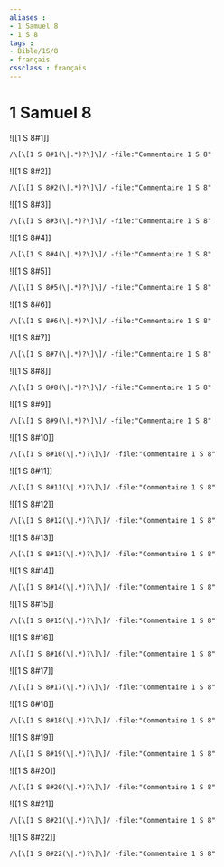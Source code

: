 ```yaml
---
aliases : 
- 1 Samuel 8
- 1 S 8
tags : 
- Bible/1S/8
- français
cssclass : français
---
```


# 1 Samuel 8

![[1 S 8#1]]

```query
/\[\[1 S 8#1(\|.*)?\]\]/ -file:"Commentaire 1 S 8"
```

![[1 S 8#2]]

```query
/\[\[1 S 8#2(\|.*)?\]\]/ -file:"Commentaire 1 S 8"
```

![[1 S 8#3]]

```query
/\[\[1 S 8#3(\|.*)?\]\]/ -file:"Commentaire 1 S 8"
```

![[1 S 8#4]]

```query
/\[\[1 S 8#4(\|.*)?\]\]/ -file:"Commentaire 1 S 8"
```

![[1 S 8#5]]

```query
/\[\[1 S 8#5(\|.*)?\]\]/ -file:"Commentaire 1 S 8"
```

![[1 S 8#6]]

```query
/\[\[1 S 8#6(\|.*)?\]\]/ -file:"Commentaire 1 S 8"
```

![[1 S 8#7]]

```query
/\[\[1 S 8#7(\|.*)?\]\]/ -file:"Commentaire 1 S 8"
```

![[1 S 8#8]]

```query
/\[\[1 S 8#8(\|.*)?\]\]/ -file:"Commentaire 1 S 8"
```

![[1 S 8#9]]

```query
/\[\[1 S 8#9(\|.*)?\]\]/ -file:"Commentaire 1 S 8"
```

![[1 S 8#10]]

```query
/\[\[1 S 8#10(\|.*)?\]\]/ -file:"Commentaire 1 S 8"
```

![[1 S 8#11]]

```query
/\[\[1 S 8#11(\|.*)?\]\]/ -file:"Commentaire 1 S 8"
```

![[1 S 8#12]]

```query
/\[\[1 S 8#12(\|.*)?\]\]/ -file:"Commentaire 1 S 8"
```

![[1 S 8#13]]

```query
/\[\[1 S 8#13(\|.*)?\]\]/ -file:"Commentaire 1 S 8"
```

![[1 S 8#14]]

```query
/\[\[1 S 8#14(\|.*)?\]\]/ -file:"Commentaire 1 S 8"
```

![[1 S 8#15]]

```query
/\[\[1 S 8#15(\|.*)?\]\]/ -file:"Commentaire 1 S 8"
```

![[1 S 8#16]]

```query
/\[\[1 S 8#16(\|.*)?\]\]/ -file:"Commentaire 1 S 8"
```

![[1 S 8#17]]

```query
/\[\[1 S 8#17(\|.*)?\]\]/ -file:"Commentaire 1 S 8"
```

![[1 S 8#18]]

```query
/\[\[1 S 8#18(\|.*)?\]\]/ -file:"Commentaire 1 S 8"
```

![[1 S 8#19]]

```query
/\[\[1 S 8#19(\|.*)?\]\]/ -file:"Commentaire 1 S 8"
```

![[1 S 8#20]]

```query
/\[\[1 S 8#20(\|.*)?\]\]/ -file:"Commentaire 1 S 8"
```

![[1 S 8#21]]

```query
/\[\[1 S 8#21(\|.*)?\]\]/ -file:"Commentaire 1 S 8"
```

![[1 S 8#22]]

```query
/\[\[1 S 8#22(\|.*)?\]\]/ -file:"Commentaire 1 S 8"
```

